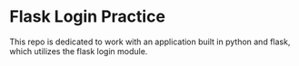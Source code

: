 # Flask Login Practice

This repo is dedicated to work with an application built in python and flask, which utilizes the flask login module.

